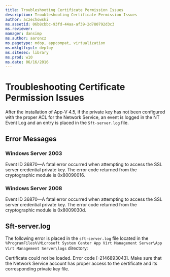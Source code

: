 ```yaml
---
title: Troubleshooting Certificate Permission Issues
description: Troubleshooting Certificate Permission Issues
author: aczechowski
ms.assetid: 06b8cbbc-93fd-44aa-af39-2d780792d3c3
ms.reviewer: 
manager: dansimp
ms.author: aaroncz
ms.pagetype: mdop, appcompat, virtualization
ms.mktglfcycl: deploy
ms.sitesec: library
ms.prod: w10
ms.date: 06/16/2016
---
```



# Troubleshooting Certificate Permission Issues


After the installation of App-V 4.5, if the private key has not been configured with the proper ACL for the Network Service, an event is logged in the NT Event Log and an entry is placed in the `Sft-server.log` file.

## Error Messages


### Windows Server 2003

Event ID 36870—A fatal error occurred when attempting to access the SSL server credential private key. The error code returned from the cryptographic module is 0x80090016.

### Windows Server 2008

Event ID 36870—A fatal error occurred when attempting to access the SSL server credential private key. The error code returned from the cryptographic module is 0x8009030d.

## Sft-server.log


The following error is placed in the `sft-server.log` file located in the `%ProgramFiles%\Microsoft System Center App Virt Management Server\App Virt Management Server\logs` directory:

Certificate could not be loaded. Error code \[-2146893043\]. Make sure that the Network Service account has proper access to the certificate and its corresponding private key file.

 

 





